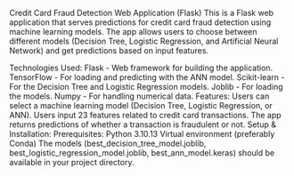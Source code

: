 Credit Card Fraud Detection Web Application (Flask)
This is a Flask web application that serves predictions for credit card fraud detection using machine learning models. The app allows users to choose between different models (Decision Tree, Logistic Regression, and Artificial Neural Network) and get predictions based on input features.

Technologies Used:
Flask - Web framework for building the application.
TensorFlow - For loading and predicting with the ANN model.
Scikit-learn - For the Decision Tree and Logistic Regression models.
Joblib - For loading the models.
Numpy - For handling numerical data.
Features:
Users can select a machine learning model (Decision Tree, Logistic Regression, or ANN).
Users input 23 features related to credit card transactions.
The app returns predictions of whether a transaction is fraudulent or not.
Setup & Installation:
Prerequisites:
Python 3.10.13
Virtual environment (preferably Conda)
The models (best_decision_tree_model.joblib, best_logistic_regression_model.joblib, best_ann_model.keras) should be available in your project directory.